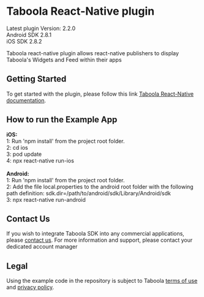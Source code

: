 # Taboola React-Native plugin

Latest plugin Version: 2.2.0 
<br>
Android SDK 2.8.1 
<br>
iOS SDK 2.8.2 

Taboola react-native plugin allows react-native publishers to display Taboola's Widgets and Feed within their apps

## Getting Started
To get started with the plugin, please follow this link [Taboola React-Native documentation](https://developers.taboola.com/taboolasdk/docs/taboola-react-native-plugin).

## How to run the Example App

**iOS:**
<br>
1: Run 'npm install' from the project root folder.<br>
2: cd ios<br>
3: pod update<br>
4: npx react-native run-ios<br>
<br>
**Android:**
<br>
1: Run 'npm install' from the project root folder.<br>
2: Add the file local.properties to the android root folder with the following path definition: sdk.dir=/path/to/android/sdk/Library/Android/sdk<br>
3: npx react-native run-android<br>

## Contact Us
If you wish to integrate Taboola SDK into any commercial applications, please [contact us](https://www.taboola.com/contact?ref=taboola_sdk_github_examples).
For more information and support, please contact your dedicated account manager

## Legal
Using the example code in the repository is subject to Taboola [terms of use](https://www.taboola.com/terms-of-use) and [privacy policy](https://www.taboola.com/privacy-policy).
